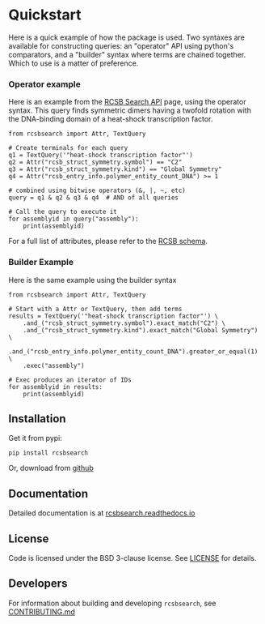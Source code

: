 # Quickstart

Here is a quick example of how the package is used. Two syntaxes are available for
constructing queries: an "operator" API using python's comparators, and a "builder"
syntax where terms are chained together. Which to use is a matter of preference.

### Operator example

Here is an example from the [RCSB Search
API](http://search.rcsb.org/#search-example-1) page, using the operator syntax. This
query finds symmetric dimers having a twofold rotation with the DNA-binding domain of
a heat-shock transcription factor.

    from rcsbsearch import Attr, TextQuery

    # Create terminals for each query
    q1 = TextQuery('"heat-shock transcription factor"')
    q2 = Attr("rcsb_struct_symmetry.symbol") == "C2"
    q3 = Attr("rcsb_struct_symmetry.kind") == "Global Symmetry"
    q4 = Attr("rcsb_entry_info.polymer_entity_count_DNA") >= 1

    # combined using bitwise operators (&, |, ~, etc)
    query = q1 & q2 & q3 & q4  # AND of all queries

    # Call the query to execute it
    for assemblyid in query("assembly"):
        print(assemblyid)

For a full list of attributes, please refer to the [RCSB
schema](http://search.rcsb.org/rcsbsearch/v1/metadata/schema).

### Builder Example

Here is the same example using the builder syntax

    from rcsbsearch import Attr, TextQuery

    # Start with a Attr or TextQuery, then add terms
    results = TextQuery('"heat-shock transcription factor"') \
        .and_("rcsb_struct_symmetry.symbol").exact_match("C2") \
        .and_("rcsb_struct_symmetry.kind").exact_match("Global Symmetry") \
        .and_("rcsb_entry_info.polymer_entity_count_DNA").greater_or_equal(1) \
        .exec("assembly")

    # Exec produces an iterator of IDs
    for assemblyid in results:
        print(assemblyid)

## Installation

Get it from pypi:

    pip install rcsbsearch

Or, download from [github](https://github.com/sbliven/rcsbsearch)

## Documentation

Detailed documentation is at [rcsbsearch.readthedocs.io](https://rcsbsearch.readthedocs.io/en/latest/)

## License

Code is licensed under the BSD 3-clause license. See
[LICENSE](https://github.com/sbliven/rcsbsearch/blob/master/LICENSE) for details.

## Developers

For information about building and developing `rcsbsearch`, see
[CONTRIBUTING.md](https://github.com/sbliven/rcsbsearch/blob/master/CONTRIBUTING.md)
